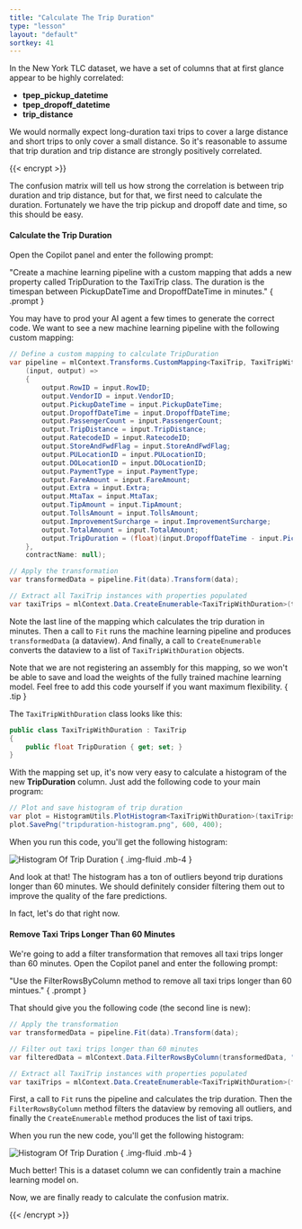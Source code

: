 ```yaml
---
title: "Calculate The Trip Duration"
type: "lesson"
layout: "default"
sortkey: 41
---
```


In the New York TLC dataset, we have a set of columns that at first glance appear to be highly correlated: 

- **tpep_pickup_datetime**
- **tpep_dropoff_datetime**
- **trip_distance**

We would normally expect long-duration taxi trips to cover a large distance and short trips to only cover a small distance. So it's reasonable to assume that trip duration and trip distance are strongly positively correlated. 

{{< encrypt >}}

The confusion matrix will tell us how strong the correlation is between trip duration and trip distance, but for that, we first need to calculate the duration. Fortunately we have the trip pickup and dropoff date and time, so this should be easy.

#### Calculate the Trip Duration

Open the Copilot panel and enter the following prompt:

"Create a machine learning pipeline with a custom mapping that adds a new property called TripDuration to the TaxiTrip class. The duration is the timespan between PickupDateTime and DropoffDateTime in minutes."
{ .prompt }

You may have to prod your AI agent a few times to generate the correct code. We want to see a new machine learning pipeline with the following custom mapping:

```csharp
// Define a custom mapping to calculate TripDuration
var pipeline = mlContext.Transforms.CustomMapping<TaxiTrip, TaxiTripWithDuration>(
    (input, output) =>
    {
        output.RowID = input.RowID;
        output.VendorID = input.VendorID;
        output.PickupDateTime = input.PickupDateTime;
        output.DropoffDateTime = input.DropoffDateTime;
        output.PassengerCount = input.PassengerCount;
        output.TripDistance = input.TripDistance;
        output.RatecodeID = input.RatecodeID;
        output.StoreAndFwdFlag = input.StoreAndFwdFlag;
        output.PULocationID = input.PULocationID;
        output.DOLocationID = input.DOLocationID;
        output.PaymentType = input.PaymentType;
        output.FareAmount = input.FareAmount;
        output.Extra = input.Extra;
        output.MtaTax = input.MtaTax;
        output.TipAmount = input.TipAmount;
        output.TollsAmount = input.TollsAmount;
        output.ImprovementSurcharge = input.ImprovementSurcharge;
        output.TotalAmount = input.TotalAmount;
        output.TripDuration = (float)(input.DropoffDateTime - input.PickupDateTime).TotalMinutes;
    },
    contractName: null);

// Apply the transformation
var transformedData = pipeline.Fit(data).Transform(data);

// Extract all TaxiTrip instances with properties populated
var taxiTrips = mlContext.Data.CreateEnumerable<TaxiTripWithDuration>(transformedData, reuseRowObject: false).ToList();
```

Note the last line of the mapping which calculates the trip duration in minutes. Then a call to `Fit` runs the machine learning pipeline and produces `transformedData` (a dataview). And finally, a call to `CreateEnumerable` converts the dataview to a list of `TaxiTripWithDuration` objects.  

Note that we are not registering an assembly for this mapping, so we won't be able to save and load the weights of the fully trained machine learning model. Feel free to add this code yourself if you want maximum flexibility. 
{ .tip }

The `TaxiTripWithDuration` class looks like this:

```csharp
public class TaxiTripWithDuration : TaxiTrip
{
    public float TripDuration { get; set; }
}
```

With the mapping set up, it's now very easy to calculate a histogram of the new **TripDuration** column. Just add the following code to your main program:

```csharp
// Plot and save histogram of trip duration
var plot = HistogramUtils.PlotHistogram<TaxiTripWithDuration>(taxiTrips, "TripDuration");
plot.SavePng("tripduration-histogram.png", 600, 400);
```

When you run this code, you'll get the following histogram:

![Histogram Of Trip Duration](../img/tripduration-histogram.png)
{ .img-fluid .mb-4 }

And look at that! The histogram has a ton of outliers beyond trip durations longer than 60 minutes. We should definitely consider filtering them out to improve the quality of the fare predictions. 

In fact, let's do that right now.

#### Remove Taxi Trips Longer Than 60 Minutes

We're going to add a filter transformation that removes all taxi trips longer than 60 minutes. Open the Copilot panel and enter the following prompt:

"Use the FilterRowsByColumn method to remove all taxi trips longer than 60 mintues."
{ .prompt }

That should give you the following code (the second line is new):

```csharp
// Apply the transformation
var transformedData = pipeline.Fit(data).Transform(data);

// Filter out taxi trips longer than 60 minutes
var filteredData = mlContext.Data.FilterRowsByColumn(transformedData, "TripDuration", upperBound: 60);

// Extract all TaxiTrip instances with properties populated
var taxiTrips = mlContext.Data.CreateEnumerable<TaxiTripWithDuration>(filteredData, reuseRowObject: false).ToList();
```

First, a call to `Fit` runs the pipeline and calculates the trip duration. Then the `FilterRowsByColumn` method filters the dataview by removing all outliers, and finally the `CreateEnumerable` method produces the list of taxi trips. 

When you run the new code, you'll get the following histogram:

![Histogram Of Trip Duration](../img/tripduration-histogram-trim.png)
{ .img-fluid .mb-4 }

Much better! This is a dataset column we can confidently train a machine learning model on. 

Now, we are finally ready to calculate the confusion matrix. 

{{< /encrypt >}}
